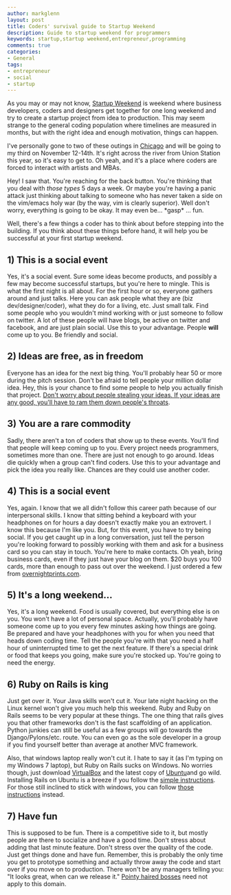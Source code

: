 ```yaml
---
author: markglenn
layout: post
title: Coders' survival guide to Startup Weekend
description: Guide to startup weekend for programmers
keywords: startup,startup weekend,entrepreneur,programming
comments: true
categories:
- General
tags:
- entrepreneur
- social
- startup
---
```


As you may or may not know, [Startup Weekend](http://startupweekend.org) is
weekend where business developers, coders and designers get together for one
long weekend and try to create a startup project from idea to production. This
may seem strange to the general coding population where timelines are measured
in months, but with the right idea and enough motivation, things can happen.

<!--more-->

I've personally gone to two of these outings in
[Chicago](http://chicago.startupweekend.org/) and will be going to my third on
November 12-14th. It's right across the river from Union Station this year, so
it's easy to get to. Oh yeah, and it's a place where coders are forced to
interact with artists and MBAs.

Hey! I saw that. You're reaching for the back button. You're thinking that you
deal with *those types* 5 days a week. Or maybe you're having a panic attack
just thinking about talking to someone who has never taken a side on the
vim/emacs holy war (by the way, vim is clearly superior). Well don't worry,
everything is going to be okay. It may even be... \*gasp\* ... fun.

Well, there's a few things a coder has to think about before stepping into the
building. If you think about these things before hand, it will help you be
successful at your first startup weekend.

## 1) This is a social event

Yes, it's a social event. Sure some ideas become products, and possibly a few
may become successful startups, but you're here to mingle. This is what the
first night is all about. For the first hour or so, everyone gathers around and
just talks. Here you can ask people what they are (biz dev/designer/coder),
what they do for a living, etc. Just small talk. Find some people who you
wouldn't mind working with or just someone to follow on twitter. A lot of these
people will have blogs, be active on twitter and facebook, and are just plain
social. Use this to your advantage. People **will** come up to you. Be friendly
and social.

## 2) Ideas are free, as in freedom

Everyone has an idea for the next big thing. You'll probably hear 50 or more
during the pitch session. Don't be afraid to tell people your million dollar
idea. Hey, this is your chance to find some people to help you actually finish
that project. [Don't worry about people stealing your ideas. If your ideas are
any good, you'll have to ram them down people's
throats](http://en.wikiquote.org/wiki/Howard_H._Aiken).

## 3) You are a rare commodity

Sadly, there aren't a ton of coders that show up to these events. You'll find
that people will keep coming up to you. Every project needs programmers,
sometimes more than one. There are just not enough to go around. Ideas die
quickly when a group can't find coders. Use this to your advantage and pick the
idea you really like. Chances are they could use another coder.

## 4) This is a social event

Yes, again. I know that we all didn't follow this career path because of our
interpersonal skills. I know that sitting behind a keyboard with your
headphones on for hours a day doesn't exactly make you an extrovert. I know
this because I'm like you. But, for this event, you have to try being social.
If you get caught up in a long conversation, just tell the person you're
looking forward to possibly working with them and ask for a business card so
you can stay in touch. You're here to make contacts. Oh yeah, bring business
cards, even if they just have your blog on them. $20 buys you 100 cards, more
than enough to pass out over the weekend. I just ordered a few from
[overnightprints.com](http://www.overnightprints.com/businesscards).

## 5) It's a long weekend...

Yes, it's a long weekend. Food is usually covered, but everything else is on
you. You won't have a lot of personal space. Actually, you'll probably have
someone come up to you every few minutes asking how things are going. Be
prepared and have your headphones with you for when you need that heads down
coding time. Tell the people you're with that you need a half hour of
uninterrupted time to get the next feature. If there's a special drink or food
that keeps you going, make sure you're stocked up. You're going to need the
energy.

## 6) Ruby on Rails is king

Just get over it. Your Java skills won't cut it. Your late night hacking on the
Linux kernel won't give you much help this weekend. Ruby and Ruby on Rails
seems to be very popular at these things. The one thing that rails gives you
that other frameworks don't is the fast scaffolding of an application. Python
junkies can still be useful as a few groups will go towards the
Django/Pylons/etc. route. You can even go as the sole developer in a group if
you find yourself better than average at another MVC framework.

Also, that windows laptop really won't cut it. I hate to say it (as I'm typing
on my Windows 7 laptop), but Ruby on Rails sucks on Windows. No worries though,
just download [VirtualBox](http://www.virtualbox.org/) and the latest copy of
[Ubuntu](http://www.ubuntu.com/desktop)and go wild. Installing Rails on Ubuntu
is a breeze if you follow the [simple
instructions](http://excid3.com/blog/2010/10/ruby-on-rails-3-and-mysql-on-ubuntu-10-10/).
For those still inclined to stick with windows, you can follow [those
instructions](http://accidentaltechnologist.com/ruby-on-rails/running-rails-3-on-windows/)
instead.

## 7) Have fun

This is supposed to be fun. There is a competitive side to it, but mostly
people are there to socialize and have a good time. Don't stress about adding
that last minute feature. Don't stress over the quality of the code. Just get
things done and have fun. Remember, this is probably the only time you get to
prototype something and actually throw away the code and start over if you move
on to production. There won't be any managers telling you: "It looks great,
when can we release it." [Pointy haired
bosses](http://en.wikipedia.org/wiki/Pointy-haired_Boss) need not apply to this
domain.
